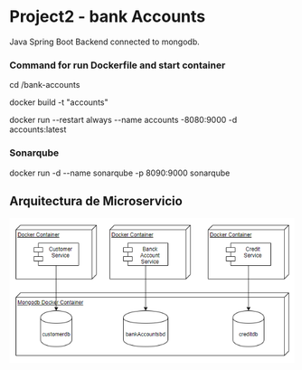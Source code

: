 # Project2 - bank Accounts
Java Spring Boot Backend connected to mongodb.

### Command for run Dockerfile and start container
cd /bank-accounts

docker build -t "accounts"

docker run --restart always --name accounts -8080:9000 -d accounts:latest

### Sonarqube
docker run -d --name sonarqube -p 8090:9000 sonarqube

## Arquitectura de Microservicio
![Arquitectura](arquitectura.png)